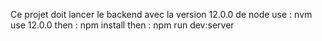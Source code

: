 Ce projet doit lancer le backend avec la version 12.0.0 de node 
use : nvm use 12.0.0
then : npm install 
then : npm run dev:server

